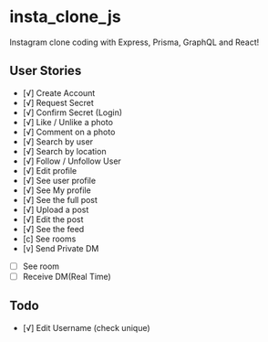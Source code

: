 # insta_clone_js
Instagram clone coding with Express, Prisma, GraphQL and React!

## User Stories

- [√] Create Account
- [√] Request Secret
- [√] Confirm Secret (Login)
- [√] Like / Unlike a photo
- [√] Comment on a photo
- [√] Search by user
- [√] Search by location
- [√] Follow / Unfollow User
- [√] Edit profile
- [√] See user profile
- [√] See My profile
- [√] See the full post
- [√] Upload a post
- [√] Edit the post
- [√] See the feed
- [c] See rooms
- [v] Send Private DM
- [ ] See room
- [ ] Receive DM(Real Time)

## Todo
- [√] Edit Username (check unique)
